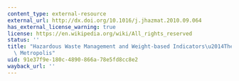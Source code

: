 ```yaml
---
content_type: external-resource
external_url: http://dx.doi.org/10.1016/j.jhazmat.2010.09.064
has_external_license_warning: true
license: https://en.wikipedia.org/wiki/All_rights_reserved
status: ''
title: "Hazardous Waste Management and Weight-based Indicators\u2014The Case of Haifa\
  \ Metropolis"
uid: 91e37f9e-180c-4890-866a-78e5fd8cc8e2
wayback_url: ''
---
```

